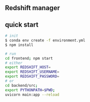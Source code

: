 ## Redshift manager

## quick start
```sh
# init
$ conda env create -f environment.yml
$ npm install

# run
cd frontend; npm start
# either
export REDSHIFT_HOST=
export REDSHIFT_USERNAME=
export REDSHIFT_PASSWORD=
# or
cd backend/src;
export PYTHONPATH=$PWD;
uvicorn main:app --reload
```
